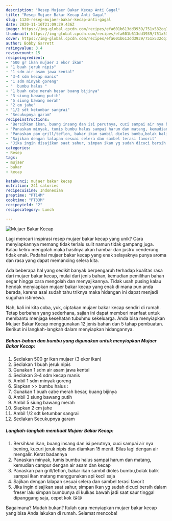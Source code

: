 ```yaml
---
description: "Resep Mujaer Bakar Kecap Anti Gagal"
title: "Resep Mujaer Bakar Kecap Anti Gagal"
slug: 1120-resep-mujaer-bakar-kecap-anti-gagal
date: 2020-11-16T21:09:29.436Z
image: https://img-global.cpcdn.com/recipes/efa601b613dd3939/751x532cq70/mujaer-bakar-kecap-foto-resep-utama.jpg
thumbnail: https://img-global.cpcdn.com/recipes/efa601b613dd3939/751x532cq70/mujaer-bakar-kecap-foto-resep-utama.jpg
cover: https://img-global.cpcdn.com/recipes/efa601b613dd3939/751x532cq70/mujaer-bakar-kecap-foto-resep-utama.jpg
author: Bobby Garrett
ratingvalue: 3.4
reviewcount: 15
recipeingredient:
- "500 gr ikan mujaer 3 ekor ikan"
- "1 buah jeruk nipis"
- "1 sdm air asam jawa kental"
- "3-4 sdm kecap manis"
- "1 sdm minyak goreng"
- "  bumbu halus "
- "1 buah cabe merah besar buang bijinya"
- "3 siung bawang putih"
- "5 siung bawang merah"
- "2 cm jahe"
- "1/2 sdt ketumbar sangrai"
- "Secukupnya garam"
recipeinstructions:
- "Bersihkan ikan, buang insang dan isi perutnya, cuci sampai air nya bening, kucuri jeruk nipis dan diamkan 15 menit. Bilas lagi dengan air mengalir. Kerat badannya"
- "Panaskan minyak, tumis bumbu halus sampai harum dan matang, kemudian campur dengan air asam dan kecap"
- "Panaskan pan grill/teflon, bakar ikan sambil dioles bumbu,bolak balik sampai ikan matang menggunakan api kecil saja"
- "Sajikan dengan lalapan sesuai selera dan sambel terasi favorit"
- "Jika ingin disajikan saat sahur, simpan ikan yg sudah dicuci bersih dalam freser lalu simpan bumbunya di kulkas bawah jadi saat saur tinggal dipanggang saja, cepet kok 😘😘"
categories:
- Resep
tags:
- mujaer
- bakar
- kecap

katakunci: mujaer bakar kecap 
nutrition: 241 calories
recipecuisine: Indonesian
preptime: "PT14M"
cooktime: "PT33M"
recipeyield: "2"
recipecategory: Lunch

---
```



![Mujaer Bakar Kecap](https://img-global.cpcdn.com/recipes/efa601b613dd3939/751x532cq70/mujaer-bakar-kecap-foto-resep-utama.jpg)

Lagi mencari inspirasi resep mujaer bakar kecap yang unik? Cara menyiapkannya memang tidak terlalu sulit namun tidak gampang juga. Kalau keliru mengolah maka hasilnya akan hambar dan justru cenderung tidak enak. Padahal mujaer bakar kecap yang enak selayaknya punya aroma dan rasa yang dapat memancing selera kita.



Ada beberapa hal yang sedikit banyak berpengaruh terhadap kualitas rasa dari mujaer bakar kecap, mulai dari jenis bahan, kemudian pemilihan bahan segar hingga cara mengolah dan menyajikannya. Tidak usah pusing kalau hendak menyiapkan mujaer bakar kecap yang enak di mana pun anda berada, karena asal sudah tahu triknya maka hidangan ini dapat menjadi suguhan istimewa.


Nah, kali ini kita coba, yuk, ciptakan mujaer bakar kecap sendiri di rumah. Tetap berbahan yang sederhana, sajian ini dapat memberi manfaat untuk membantu menjaga kesehatan tubuhmu sekeluarga. Anda bisa menyiapkan Mujaer Bakar Kecap menggunakan 12 jenis bahan dan 5 tahap pembuatan. Berikut ini langkah-langkah dalam menyiapkan hidangannya.

<!--inarticleads1-->

##### Bahan-bahan dan bumbu yang digunakan untuk menyiapkan Mujaer Bakar Kecap:

1. Sediakan 500 gr ikan mujaer (3 ekor ikan)
1. Sediakan 1 buah jeruk nipis
1. Gunakan 1 sdm air asam jawa kental
1. Sediakan 3-4 sdm kecap manis
1. Ambil 1 sdm minyak goreng
1. Siapkan  &gt;&gt; bumbu halus :
1. Gunakan 1 buah cabe merah besar, buang bijinya
1. Ambil 3 siung bawang putih
1. Ambil 5 siung bawang merah
1. Siapkan 2 cm jahe
1. Ambil 1/2 sdt ketumbar sangrai
1. Sediakan Secukupnya garam




<!--inarticleads2-->

##### Langkah-langkah membuat Mujaer Bakar Kecap:

1. Bersihkan ikan, buang insang dan isi perutnya, cuci sampai air nya bening, kucuri jeruk nipis dan diamkan 15 menit. Bilas lagi dengan air mengalir. Kerat badannya
1. Panaskan minyak, tumis bumbu halus sampai harum dan matang, kemudian campur dengan air asam dan kecap
1. Panaskan pan grill/teflon, bakar ikan sambil dioles bumbu,bolak balik sampai ikan matang menggunakan api kecil saja
1. Sajikan dengan lalapan sesuai selera dan sambel terasi favorit
1. Jika ingin disajikan saat sahur, simpan ikan yg sudah dicuci bersih dalam freser lalu simpan bumbunya di kulkas bawah jadi saat saur tinggal dipanggang saja, cepet kok 😘😘




Bagaimana? Mudah bukan? Itulah cara menyiapkan mujaer bakar kecap yang bisa Anda lakukan di rumah. Selamat mencoba!
